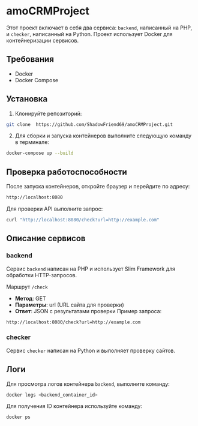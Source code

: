 # amoCRMProject

Этот проект включает в себя два сервиса: `backend`, написанный на PHP, и `checker`, написанный на Python. Проект использует Docker для контейнеризации сервисов.


## Требования

- Docker
- Docker Compose

## Установка

1. Клонируйте репозиторий:

```bash
git clone  https://github.com/ShadowFriend69/amoCRMProject.git
```

2. Для сборки и запуска контейнеров выполните следующую команду в терминале:
```bash
docker-compose up --build
```

## Проверка работоспособности

После запуска контейнеров, откройте браузер и перейдите по адресу:
```bash
http://localhost:8080
```

Для проверки API выполните запрос:
```bash
curl "http://localhost:8080/check?url=http://example.com"
```

## Описание сервисов

### backend
Сервис `backend` написан на PHP и использует Slim Framework для обработки HTTP-запросов.

Маршрут `/check`

- **Метод**: GET
- **Параметры**: url (URL сайта для проверки)
- **Ответ**: JSON с результатами проверки
Пример запроса:
```bash
http://localhost:8080/check?url=http://example.com
```

### checker
Сервис `checker` написан на Python и выполняет проверку сайтов.

## Логи
Для просмотра логов контейнера `backend`, выполните команду:
```bash
docker logs <backend_container_id>
```

Для получения ID контейнера используйте команду:
```bash
docker ps
```

